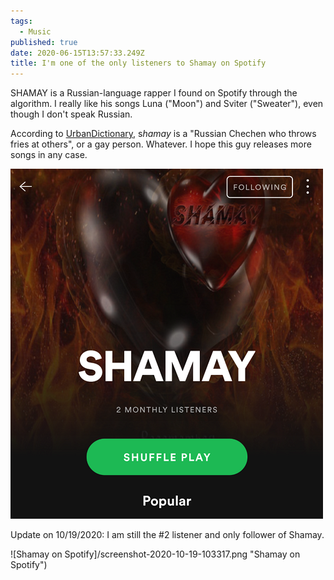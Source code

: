 ```yaml
---
tags:
  - Music
published: true
date: 2020-06-15T13:57:33.249Z
title: I'm one of the only listeners to Shamay on Spotify
---
```

SHAMAY is a Russian-language rapper I found on Spotify through the algorithm. I really like his songs Luna ("Moon") and Sviter ("Sweater"), even though I don't speak Russian. 

According to [UrbanDictionary](https://www.urbandictionary.com/define.php?term=shamay), s*hamay* is a "Russian Chechen who throws fries at others", or a gay person. Whatever. I hope this guy releases more songs in any case. 

![Shamay on Spotify](./screenshot_20200612-175141.png "Shamay on Spotify")

Update on 10/19/2020: I am still the #2 listener and only follower of Shamay. 

![Shamay on Spotify]/screenshot-2020-10-19-103317.png "Shamay on Spotify")
